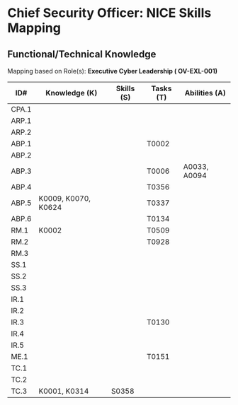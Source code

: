 # Chief Security Officer: NICE Skills Mapping

## Functional/Technical Knowledge

Mapping based on Role(s):
**Executive Cyber Leadership ( OV-EXL-001)**

| ID# | Knowledge (K) | Skills (S) | Tasks (T) | Abilities (A) |
| ----- | --------- | ------------| --------- | ------------------ |
| CPA.1 |  |  |  | |
| ARP.1 |  |  |  | |
| ARP.2 |  |  |  | |
| ABP.1 |  |  | T0002 | |
| ABP.2 |  |  |  | |
| ABP.3 |  |  | T0006 | A0033, A0094|
| ABP.4 |  |  | T0356 | |
| ABP.5 | K0009, K0070, K0624 |  | T0337 | |
| ABP.6 |  |  | T0134 | |
| RM.1  | K0002 |  | T0509 | |
| RM.2  |  |  | T0928 | |
| RM.3  |  |  |  | |
| SS.1  |  |  |  | |
| SS.2  |  |  |  | |
| SS.3  |  |  |  | |
| IR.1  |  |  |  | |
| IR.2  |  |  |  | |
| IR.3  |  |  | T0130 | |
| IR.4  |  |  |  | |
| IR.5  |  |  |  | |
| ME.1  |  |  | T0151 | |
| TC.1  |  |  |  | |
| TC.2  |  |  |  | |
| TC.3  | K0001, K0314 | S0358 |  | |
